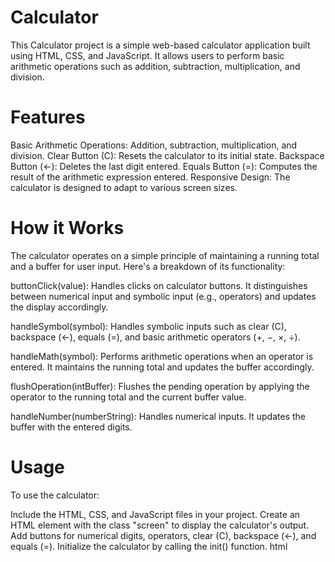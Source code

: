 # Calculator
This Calculator project is a simple web-based calculator application built using HTML, CSS, and JavaScript. It allows users to perform basic arithmetic operations such as addition, subtraction, multiplication, and division.

# Features

Basic Arithmetic Operations: Addition, subtraction, multiplication, and division.
Clear Button (C): Resets the calculator to its initial state.
Backspace Button (←): Deletes the last digit entered.
Equals Button (=): Computes the result of the arithmetic expression entered.
Responsive Design: The calculator is designed to adapt to various screen sizes.

# How it Works

The calculator operates on a simple principle of maintaining a running total and a buffer for user input. Here's a breakdown of its functionality:

buttonClick(value): Handles clicks on calculator buttons. It distinguishes between numerical input and symbolic input (e.g., operators) and updates the display accordingly.

handleSymbol(symbol): Handles symbolic inputs such as clear (C), backspace (←), equals (=), and basic arithmetic operators (+, −, ×, ÷).

handleMath(symbol): Performs arithmetic operations when an operator is entered. It maintains the running total and updates the buffer accordingly.

flushOperation(intBuffer): Flushes the pending operation by applying the operator to the running total and the current buffer value.

handleNumber(numberString): Handles numerical inputs. It updates the buffer with the entered digits.

# Usage
To use the calculator:

Include the HTML, CSS, and JavaScript files in your project.
Create an HTML element with the class "screen" to display the calculator's output.
Add buttons for numerical digits, operators, clear (C), backspace (←), and equals (=).
Initialize the calculator by calling the init() function.
html